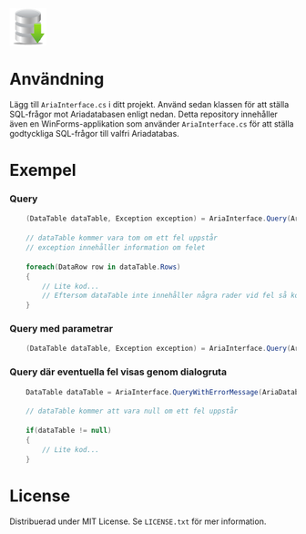 <img src="https://github.com/Arbetsgrup-inom-Programmering-i-Eclipse/AriaInterface/blob/master/AriaInterface.png" width="65">

# Användning

Lägg till `AriaInterface.cs` i ditt projekt. Använd sedan klassen för att ställa SQL-frågor mot Ariadatabasen enligt nedan.
Detta repository innehåller även en WinForms-applikation som använder `AriaInterface.cs` för att ställa godtyckliga SQL-frågor till valfri Ariadatabas.

# Exempel

### Query
```cs
    (DataTable dataTable, Exception exception) = AriaInterface.Query(AriaDatabase.TBox, "SELECT * FROM Patient WHERE PatientId LIKE 'test%'");
        
    // dataTable kommer vara tom om ett fel uppstår
    // exception innehåller information om felet
   
    foreach(DataRow row in dataTable.Rows)     
    {
        // Lite kod...
        // Eftersom dataTable inte innehåller några rader vid fel så kommer denna kod inte att köras i händelse av fel
    }
```

### Query med parametrar
```cs
    (DataTable dataTable, Exception exception) = AriaInterface.Query(AriaDatabase.TBox, "SELECT * FROM Patient WHERE PatientId LIKE @patId AND PatientSer>@patSerFrom", ("@patId", "test%"), ("@patSerFrom", 10000));
```

### Query där eventuella fel visas genom dialogruta
```cs
    DataTable dataTable = AriaInterface.QueryWithErrorMessage(AriaDatabase.TBox, "SELECT * FROM Patient WHERE PatientId LIKE 'test%'");
    
    // dataTable kommer att vara null om ett fel uppstår

    if(dataTable != null)
    {
        // Lite kod...
    }
```

# License

Distribuerad under MIT License. Se `LICENSE.txt` för mer information.
